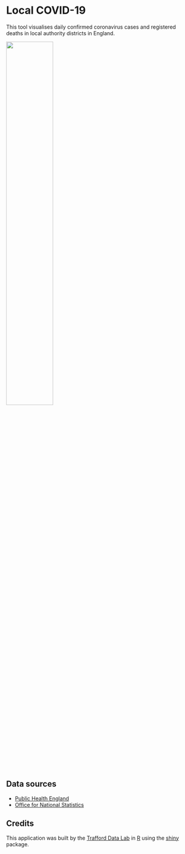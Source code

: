 # Local COVID-19
This tool visualises daily confirmed coronavirus cases and registered deaths in local authority districts in England.

<img src="screenshot.png" width="50%">

## Data sources
- [Public Health England](https://coronavirus.data.gov.uk)
- [Office for National Statistics](https://www.ons.gov.uk/peoplepopulationandcommunity/healthandsocialcare/causesofdeath/datasets/deathregistrationsandoccurrencesbylocalauthorityandhealthboard)

## Credits
This application was built by the [Trafford Data Lab](https://www.trafforddatalab.io) in [R](https://cran.r-project.org) using the [shiny](https://cran.r-project.org/web/packages/shiny/index.html) package.
